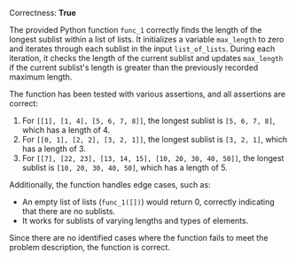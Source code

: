 Correctness: **True**

The provided Python function `func_1` correctly finds the length of the longest sublist within a list of lists. It initializes a variable `max_length` to zero and iterates through each sublist in the input `list_of_lists`. During each iteration, it checks the length of the current sublist and updates `max_length` if the current sublist's length is greater than the previously recorded maximum length.

The function has been tested with various assertions, and all assertions are correct:

1. For `[[1], [1, 4], [5, 6, 7, 8]]`, the longest sublist is `[5, 6, 7, 8]`, which has a length of 4.
2. For `[[0, 1], [2, 2], [3, 2, 1]]`, the longest sublist is `[3, 2, 1]`, which has a length of 3.
3. For `[[7], [22, 23], [13, 14, 15], [10, 20, 30, 40, 50]]`, the longest sublist is `[10, 20, 30, 40, 50]`, which has a length of 5.

Additionally, the function handles edge cases, such as:
- An empty list of lists (`func_1([])`) would return 0, correctly indicating that there are no sublists.
- It works for sublists of varying lengths and types of elements.

Since there are no identified cases where the function fails to meet the problem description, the function is correct.